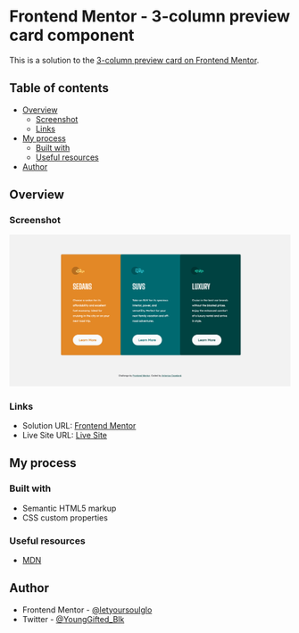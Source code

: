 # Frontend Mentor - 3-column preview card component

This is a solution to the [3-column preview card on Frontend Mentor](https://www.https://www.frontendmentor.io/challenges/3column-preview-card-component-pH92eAR2-).

## Table of contents

- [Overview](#overview)
  - [Screenshot](#screenshot)
  - [Links](#links)
- [My process](#my-process)
  - [Built with](#built-with)
  - [Useful resources](#useful-resources)
- [Author](#author)


## Overview

### Screenshot

![Frontend Mentor 3-column preview card](./images/3-column-preview-card-component.png)


### Links

- Solution URL: [Frontend Mentor](https://www.frontendmentor.io/solutions/3column-preview-card-using-html-and-css-bootstrap-KBW0pYgXC)
- Live Site URL: [Live Site](https://letyoursoulglo.github.io/3-column-preview-card/)

## My process

### Built with

- Semantic HTML5 markup
- CSS custom properties

### Useful resources

- [MDN](https://developer.mozilla.org/en-US/)

## Author

- Frontend Mentor - [@letyoursoulglo](ttps://www.frontendmentor.io/profile/letyoursoulglo)
- Twitter - [@YoungGifted_Blk](https://twitter.com/YoungGifted_Blk)
